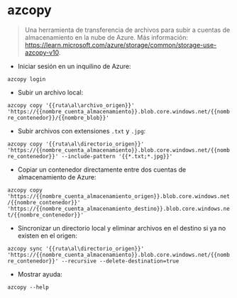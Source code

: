 # azcopy

> Una herramienta de transferencia de archivos para subir a cuentas de almacenamiento en la nube de Azure.
> Más información: <https://learn.microsoft.com/azure/storage/common/storage-use-azcopy-v10>.

- Iniciar sesión en un inquilino de Azure:

`azcopy login`

- Subir un archivo local:

`azcopy copy '{{ruta\al\archivo_origen}}' 'https://{{nombre_cuenta_almacenamiento}}.blob.core.windows.net/{{nombre_contenedor}}/{{nombre_blob}}'`

- Subir archivos con extensiones `.txt` y `.jpg`:

`azcopy copy '{{ruta\al\directorio_origen}}' 'https://{{nombre_cuenta_almacenamiento}}.blob.core.windows.net/{{nombre_contenedor}}' --include-pattern '{{*.txt;*.jpg}}'`

- Copiar un contenedor directamente entre dos cuentas de almacenamiento de Azure:

`azcopy copy 'https://{{nombre_cuenta_almacenamiento_origen}}.blob.core.windows.net/{{nombre_contenedor}}' 'https://{{nombre_cuenta_almacenamiento_destino}}.blob.core.windows.net/{{nombre_contenedor}}'`

- Sincronizar un directorio local y eliminar archivos en el destino si ya no existen en el origen:

`azcopy sync '{{ruta\al\directorio_origen}}' 'https://{{nombre_cuenta_almacenamiento}}.blob.core.windows.net/{{nombre_contenedor}}' --recursive --delete-destination=true`

- Mostrar ayuda:

`azcopy --help`
